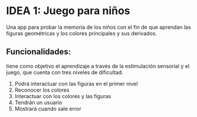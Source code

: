 # IDEA 1: Juego para niños
Una app para probar la memoria de los niños con el fin de que aprendan las figuras geométricas y los colores principales y sus derivados.
## Funcionalidades:
tiene como objetivo el aprendizaje a través de la estimulación sensorial y el juego, que cuenta con tres niveles de dificultad.
1. Podrá interactuar con las figuras en el primer nivel
2. Reconocer los colores
3. Interactuar con los colores y las figuras
4. Tendrán un usuario 
5. Mostrará cuando sale error
